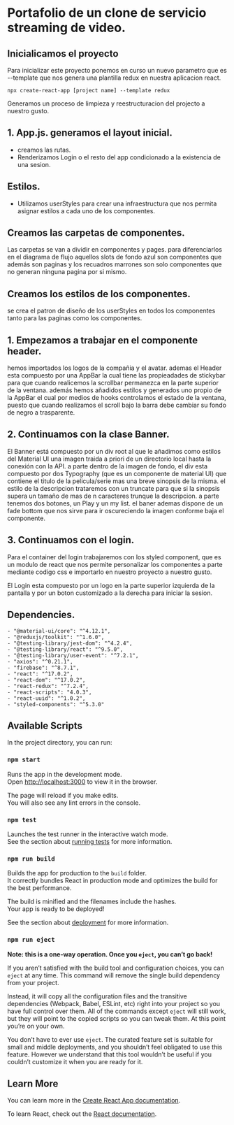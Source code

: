 # Portafolio de un clone de servicio streaming de video.

## Inicialicamos el proyecto

Para inicializar este proyecto ponemos en curso un nuevo parametro que es --template que nos genera una plantilla redux en nuestra aplicacion react.

` npx create-react-app [project name] --template redux `

Generamos un proceso de limpieza y reestructuracion del projecto a nuestro gusto.

## 1. App.js. generamos el layout inicial.

- creamos las rutas.
- Renderizamos Login o el resto del app condicionado a la existencia de una sesion.

## Estilos.

- Utilizamos userStyles para crear una infraestructura que nos permita asignar estilos a cada uno de los componentes.

## Creamos las carpetas de componentes.

Las carpetas se van a dividir en componentes y pages. para diferenciarlos en el diagrama de flujo aquellos slots de fondo azul son
componentes que además son paginas y los recuadros marrones son solo componentes que no generan ninguna pagina por si mismo.

## Creamos los estilos de los componentes.

se crea el patron de diseño de los userStyles en todos los componentes tanto para las paginas como los componentes.

## 1. Empezamos a trabajar en el componente header.

hemos importados los logos de la compañia y el avatar. ademas el Header esta compuesto por una AppBar la cual tiene las propieadades de stickybar para que cuando realicemos la scrollbar permanezca en la parte superior de la ventana. además hemos añadidos estilos y generados uno propio de la AppBar el cual por medios de hooks controlamos el estado de la ventana, puesto que cuando realizamos el scroll bajo la barra debe cambiar su fondo de negro a trasparente.

## 2. Continuamos con la clase Banner.

El Banner está compuesto por un div root al que le añadimos como estilos del Material UI una imagen traida a priori de un directorio local hasta la conexión con la API. a parte dentro de la imagen de fondo, el div esta compuesto por dos Typography (que es un  componente de material UI) que contiene el titulo de la pelicula/serie mas una breve sinopsis de la misma. el estilo de la descripcion trataremos con un truncate para que si la sinopsis supera un tamaño de mas de n caracteres trunque la descripcion. a parte tenemos dos botones, un Play y un my list. el baner ademas dispone de un fade bottom que nos sirve para ir oscureciendo la imagen conforme baja el componente.

## 3. Continuamos con el login.

Para el container del login trabajaremos con los styled component, que es un modulo de react que nos permite personalizar los componentes a parte mediante codigo css e importarlo en nuestro proyecto a nuestro gusto.

El Login esta compuesto por un logo en la parte superior izquierda de la pantalla y por un boton customizado a la derecha para iniciar la sesion.







## Dependencies.

    - "@material-ui/core": "^4.12.1",
    - "@reduxjs/toolkit": "^1.6.0",
    - "@testing-library/jest-dom": "^4.2.4",
    - "@testing-library/react": "^9.5.0",
    - "@testing-library/user-event": "^7.2.1",
    - "axios": "^0.21.1",
    - "firebase": "^8.7.1",
    - "react": "^17.0.2",
    - "react-dom": "^17.0.2",
    - "react-redux": "^7.2.4",
    - "react-scripts": "4.0.3",
    - "react-uuid": "^1.0.2",
    - "styled-components": "^5.3.0"

## Available Scripts

In the project directory, you can run:

### `npm start`

Runs the app in the development mode.<br />
Open [http://localhost:3000](http://localhost:3000) to view it in the browser.

The page will reload if you make edits.<br />
You will also see any lint errors in the console.

### `npm test`

Launches the test runner in the interactive watch mode.<br />
See the section about [running tests](https://facebook.github.io/create-react-app/docs/running-tests) for more information.

### `npm run build`

Builds the app for production to the `build` folder.<br />
It correctly bundles React in production mode and optimizes the build for the best performance.

The build is minified and the filenames include the hashes.<br />
Your app is ready to be deployed!

See the section about [deployment](https://facebook.github.io/create-react-app/docs/deployment) for more information.

### `npm run eject`

**Note: this is a one-way operation. Once you `eject`, you can’t go back!**

If you aren’t satisfied with the build tool and configuration choices, you can `eject` at any time. This command will remove the single build dependency from your project.

Instead, it will copy all the configuration files and the transitive dependencies (Webpack, Babel, ESLint, etc) right into your project so you have full control over them. All of the commands except `eject` will still work, but they will point to the copied scripts so you can tweak them. At this point you’re on your own.

You don’t have to ever use `eject`. The curated feature set is suitable for small and middle deployments, and you shouldn’t feel obligated to use this feature. However we understand that this tool wouldn’t be useful if you couldn’t customize it when you are ready for it.

## Learn More

You can learn more in the [Create React App documentation](https://facebook.github.io/create-react-app/docs/getting-started).

To learn React, check out the [React documentation](https://reactjs.org/).

